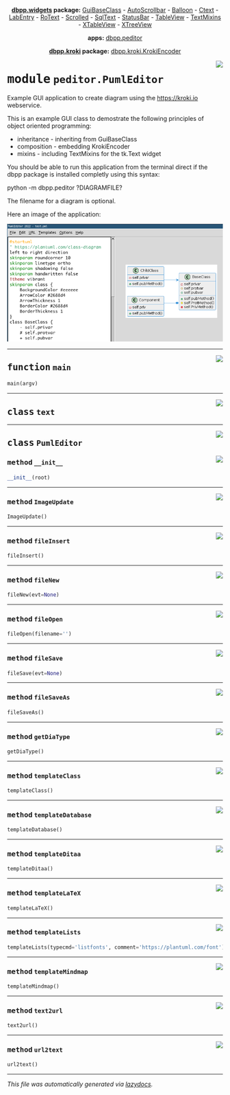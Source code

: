 <center>

**[dbpp.widgets](dbpp.widgets.md) package:** 
[GuiBaseClass](dbpp.widgets.GuiBaseClass.md) -
[AutoScrollbar](dbpp.widgets.AutoScrollbar.md) -
[Balloon](dbpp.widgets.Balloon.md) -
[Ctext](dbpp.widgets.Ctext.md) -
[LabEntry](dbpp.widgets.LabEntry.md) -
[RoText](dbpp.widgets.RoText.md) -
[Scrolled](dbpp.widgets.Scrolled.md) -
[SqlText](dbpp.widgets.SqlText.md) -
[StatusBar](dbpp.widgets.StatusBar.md) -
[TableView](dbpp.widgets.TableView.md) -
[TextMixins](dbpp.widgets.TextMixins.md) -
[XTableView](dbpp.widgets.XTableView.md) -
[XTreeView](dbpp.widgets.XTreeView.md) 

**apps:** [dbpp.peditor](dbpp.peditor.PumlEditor.md)

**[dbpp.kroki](dbpp.kroki.md) package:** 
[dbpp.kroki.KrokiEncoder](dbpp.kroki.KrokiEncoder.md)

</center>

<!-- markdownlint-disable -->

<a href="../dbpp/peditor/PumlEditor.py#L0"><img align="right" style="float:right;" src="https://img.shields.io/badge/-source-cccccc?style=flat-square" /></a>

# <kbd>module</kbd> `peditor.PumlEditor`
Example GUI application to create diagram using the https://kroki.io webservice. 

This is an example GUI class to demostrate the following principles of object oriented programming: 


- inheritance - inheriting from GuiBaseClass 
- composition - embedding KrokiEncoder 
- mixins - including TextMixins for the tk.Text widget 

You should be able to run this application from the terminal direct if the dbpp package is installed completly using this syntax: 

 python -m dbpp.peditor ?DIAGRAMFILE?  

The filename for a diagram is optional. 

Here an image of the application: 

![](peditor.png) 


---

<a href="../dbpp/peditor/PumlEditor.py#L389"><img align="right" style="float:right;" src="https://img.shields.io/badge/-source-cccccc?style=flat-square" /></a>

## <kbd>function</kbd> `main`

```python
main(argv)
```






---

<a href="../dbpp/peditor/PumlEditor.py#L33"><img align="right" style="float:right;" src="https://img.shields.io/badge/-source-cccccc?style=flat-square" /></a>

## <kbd>class</kbd> `text`








---

<a href="../dbpp/peditor/PumlEditor.py#L34"><img align="right" style="float:right;" src="https://img.shields.io/badge/-source-cccccc?style=flat-square" /></a>

## <kbd>class</kbd> `PumlEditor`




<a href="../dbpp/peditor/PumlEditor.py#L35"><img align="right" style="float:right;" src="https://img.shields.io/badge/-source-cccccc?style=flat-square" /></a>

### <kbd>method</kbd> `__init__`

```python
__init__(root)
```








---

<a href="../dbpp/peditor/PumlEditor.py#L217"><img align="right" style="float:right;" src="https://img.shields.io/badge/-source-cccccc?style=flat-square" /></a>

### <kbd>method</kbd> `ImageUpdate`

```python
ImageUpdate()
```





---

<a href="../dbpp/peditor/PumlEditor.py#L172"><img align="right" style="float:right;" src="https://img.shields.io/badge/-source-cccccc?style=flat-square" /></a>

### <kbd>method</kbd> `fileInsert`

```python
fileInsert()
```





---

<a href="../dbpp/peditor/PumlEditor.py#L124"><img align="right" style="float:right;" src="https://img.shields.io/badge/-source-cccccc?style=flat-square" /></a>

### <kbd>method</kbd> `fileNew`

```python
fileNew(evt=None)
```





---

<a href="../dbpp/peditor/PumlEditor.py#L136"><img align="right" style="float:right;" src="https://img.shields.io/badge/-source-cccccc?style=flat-square" /></a>

### <kbd>method</kbd> `fileOpen`

```python
fileOpen(filename='')
```





---

<a href="../dbpp/peditor/PumlEditor.py#L154"><img align="right" style="float:right;" src="https://img.shields.io/badge/-source-cccccc?style=flat-square" /></a>

### <kbd>method</kbd> `fileSave`

```python
fileSave(evt=None)
```





---

<a href="../dbpp/peditor/PumlEditor.py#L164"><img align="right" style="float:right;" src="https://img.shields.io/badge/-source-cccccc?style=flat-square" /></a>

### <kbd>method</kbd> `fileSaveAs`

```python
fileSaveAs()
```





---

<a href="../dbpp/peditor/PumlEditor.py#L205"><img align="right" style="float:right;" src="https://img.shields.io/badge/-source-cccccc?style=flat-square" /></a>

### <kbd>method</kbd> `getDiaType`

```python
getDiaType()
```





---

<a href="../dbpp/peditor/PumlEditor.py#L235"><img align="right" style="float:right;" src="https://img.shields.io/badge/-source-cccccc?style=flat-square" /></a>

### <kbd>method</kbd> `templateClass`

```python
templateClass()
```





---

<a href="../dbpp/peditor/PumlEditor.py#L337"><img align="right" style="float:right;" src="https://img.shields.io/badge/-source-cccccc?style=flat-square" /></a>

### <kbd>method</kbd> `templateDatabase`

```python
templateDatabase()
```





---

<a href="../dbpp/peditor/PumlEditor.py#L283"><img align="right" style="float:right;" src="https://img.shields.io/badge/-source-cccccc?style=flat-square" /></a>

### <kbd>method</kbd> `templateDitaa`

```python
templateDitaa()
```





---

<a href="../dbpp/peditor/PumlEditor.py#L303"><img align="right" style="float:right;" src="https://img.shields.io/badge/-source-cccccc?style=flat-square" /></a>

### <kbd>method</kbd> `templateLaTeX`

```python
templateLaTeX()
```





---

<a href="../dbpp/peditor/PumlEditor.py#L274"><img align="right" style="float:right;" src="https://img.shields.io/badge/-source-cccccc?style=flat-square" /></a>

### <kbd>method</kbd> `templateLists`

```python
templateLists(typecmd='listfonts', comment='https://plantuml.com/font')
```





---

<a href="../dbpp/peditor/PumlEditor.py#L313"><img align="right" style="float:right;" src="https://img.shields.io/badge/-source-cccccc?style=flat-square" /></a>

### <kbd>method</kbd> `templateMindmap`

```python
templateMindmap()
```





---

<a href="../dbpp/peditor/PumlEditor.py#L187"><img align="right" style="float:right;" src="https://img.shields.io/badge/-source-cccccc?style=flat-square" /></a>

### <kbd>method</kbd> `text2url`

```python
text2url()
```





---

<a href="../dbpp/peditor/PumlEditor.py#L192"><img align="right" style="float:right;" src="https://img.shields.io/badge/-source-cccccc?style=flat-square" /></a>

### <kbd>method</kbd> `url2text`

```python
url2text()
```








---

_This file was automatically generated via [lazydocs](https://github.com/ml-tooling/lazydocs)._
